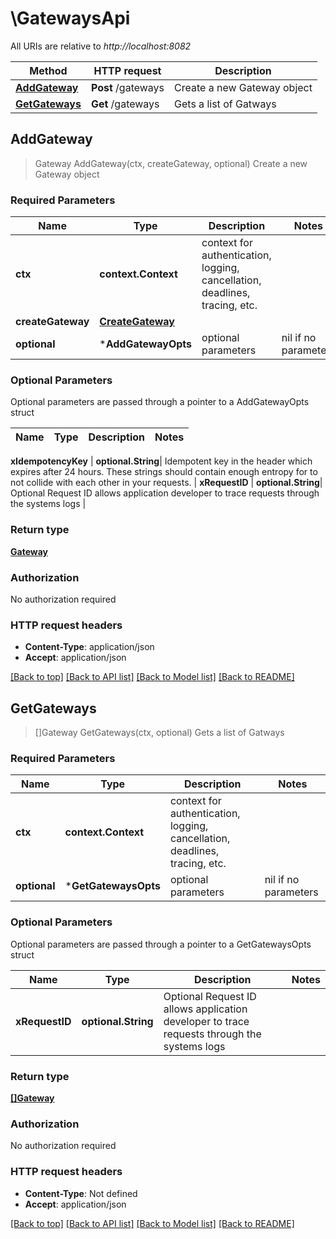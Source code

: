 # \GatewaysApi

All URIs are relative to *http://localhost:8082*

Method | HTTP request | Description
------------- | ------------- | -------------
[**AddGateway**](GatewaysApi.md#AddGateway) | **Post** /gateways | Create a new Gateway object
[**GetGateways**](GatewaysApi.md#GetGateways) | **Get** /gateways | Gets a list of Gatways



## AddGateway

> Gateway AddGateway(ctx, createGateway, optional)
Create a new Gateway object

### Required Parameters


Name | Type | Description  | Notes
------------- | ------------- | ------------- | -------------
**ctx** | **context.Context** | context for authentication, logging, cancellation, deadlines, tracing, etc.
**createGateway** | [**CreateGateway**](CreateGateway.md)|  | 
 **optional** | ***AddGatewayOpts** | optional parameters | nil if no parameters

### Optional Parameters

Optional parameters are passed through a pointer to a AddGatewayOpts struct


Name | Type | Description  | Notes
------------- | ------------- | ------------- | -------------

 **xIdempotencyKey** | **optional.String**| Idempotent key in the header which expires after 24 hours. These strings should contain enough entropy for to not collide with each other in your requests. | 
 **xRequestID** | **optional.String**| Optional Request ID allows application developer to trace requests through the systems logs | 

### Return type

[**Gateway**](Gateway.md)

### Authorization

No authorization required

### HTTP request headers

- **Content-Type**: application/json
- **Accept**: application/json

[[Back to top]](#) [[Back to API list]](../README.md#documentation-for-api-endpoints)
[[Back to Model list]](../README.md#documentation-for-models)
[[Back to README]](../README.md)


## GetGateways

> []Gateway GetGateways(ctx, optional)
Gets a list of Gatways

### Required Parameters


Name | Type | Description  | Notes
------------- | ------------- | ------------- | -------------
**ctx** | **context.Context** | context for authentication, logging, cancellation, deadlines, tracing, etc.
 **optional** | ***GetGatewaysOpts** | optional parameters | nil if no parameters

### Optional Parameters

Optional parameters are passed through a pointer to a GetGatewaysOpts struct


Name | Type | Description  | Notes
------------- | ------------- | ------------- | -------------
 **xRequestID** | **optional.String**| Optional Request ID allows application developer to trace requests through the systems logs | 

### Return type

[**[]Gateway**](Gateway.md)

### Authorization

No authorization required

### HTTP request headers

- **Content-Type**: Not defined
- **Accept**: application/json

[[Back to top]](#) [[Back to API list]](../README.md#documentation-for-api-endpoints)
[[Back to Model list]](../README.md#documentation-for-models)
[[Back to README]](../README.md)

